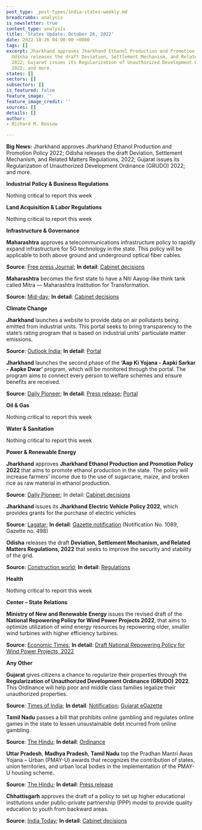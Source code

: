 ```yaml
---
post_type: _post-types/india-states-weekly.md
breadcrumbs: analysis
is_newsletter: true
content_type: analysis
title: 'States Update: October 26, 2022'
date: 2022-10-26 04:00:00 +0000
tags: []
excerpt: Jharkhand approves Jharkhand Ethanol Production and Promotion Policy 2022;
  Odisha releases the draft Deviation, Settlement Mechanism, and Related Matters Regulations,
  2022; Gujarat issues its Regularization of Unauthorized Development Ordinance (GRUDO)
  2022; and more.
states: []
sectors: []
subsectors: []
is_featured: false
feature_image: ''
feature_image_credit: ''
sources: []
details: []
author:
- Richard M. Rossow

---
```

**Big News:** Jharkhand approves Jharkhand Ethanol Production and Promotion Policy 2022; Odisha releases the draft Deviation, Settlement Mechanism, and Related Matters Regulations, 2022; Gujarat issues its Regularization of Unauthorized Development Ordinance (GRUDO) 2022; and more.

**Industrial Policy & Business Regulations**

Nothing critical to report this week

**Land Acquisition & Labor Regulations**

Nothing critical to report this week

**Infrastructure & Governance**

**Maharashtra** approves a telecommunications infrastructure policy to rapidly expand infrastructure for 5G technology in the state. This policy will be applicable to both above ground and underground optical fiber cables.

**Source**: [Free press Journal](https://www.freepressjournal.in/mumbai/mumbai-maha-cabinet-approves-policy-to-rapidly-scale-up-infrastructure-for-5g-tech); **In detail**: [Cabinet decisions](https://acrobat.adobe.com/id/urn:aaid:sc:VA6C2:5a2a3499-ea3b-453f-94ea-a64765e00a4e)

**Maharashtra** becomes the first state to have a Niti Aayog-like think tank called Mitra — Maharashtra Institution for Transformation.

**Source**: [Mid-day](https://www.mid-day.com/mumbai/mumbai-news/article/maharashtra-cabinet-gives-nod-to-niti-aayog-like-think-tank-called-mitra-23251514); **In detail**: [Cabinet decisions](https://acrobat.adobe.com/id/urn:aaid:sc:VA6C2:5a2a3499-ea3b-453f-94ea-a64765e00a4e)

**Climate Change**

**Jharkhand** launches a website to provide data on air pollutants being emitted from industrial units. This portal seeks to bring transparency to the state’s rating program that is based on industrial units’ particulate matter emissions.

**Source**: [Outlook India](https://www.outlookindia.com/national/jharkhand-website-launched-to-provide-data-on-industrial-pollution-news-231471?prev); **In detail**: [Portal](http://jsac.jharkhand.gov.in/pollution/)

**Jharkhand** launches the second phase of the **‘Aap Ki Yojana - Aapki Sarkar - Aapke Dwar’** program, which will be monitored through the portal. The program aims to connect every person to welfare schemes and ensure benefits are received.

**Source**: [Daily Pioneer](https://www.dailypioneer.com/2022/state-editions/cm-launches----apki-yojna-apki-sarkar-apke-dwar----programme-from-giridih.html); **In detail**: [Press release](https://cm.jharkhand.gov.in/sites/default/files/Press_Release_1-14-10-2022%28Hindi%29.pdf); [Portal](https://sarkaraapkedwar.jharkhand.gov.in/)

**Oil & Gas**

Nothing critical to report this week

**Water & Sanitation**

Nothing critical to report this week

**Power & Renewable Energy**

**Jharkhand** approves **Jharkhand Ethanol Production and Promotion Policy 2022** that aims to promote ethanol production in the state. The policy will increase farmers’ income due to the use of sugarcane, maize, and broken rice as raw material in ethanol production.

**Source**: [Daily Pioneer](https://www.dailypioneer.com/2022/state-editions/ethanol-production-policy-gets-cabinet-nod.html); In detail: [Cabinet decisions](http://prdjharkhand.in/iprd/view_press_release_photo.php?prid=31829)

**Jharkhand** issues its **Jharkhand Electric Vehicle Policy 2022**, which provides grants for the purchase of electric vehicles

**Source**: [Lagatar](https://lagatar24.com/jharkhand-announces-rs-10000-grant-for-e-scooty-rs-1-50-lakh-for-e-cars/127299/); **In detail**: [Gazette notification](https://jharkhandgazette.nic.in/Notification.aspx) (Notification No. 1089, Gazette no. 498)

**Odisha** releases the draft **Deviation, Settlement Mechanism, and Related Matters Regulations, 2022** that seeks to improve the security and stability of the grid.

**Source**: [Construction world](https://www.constructionworld.in/energy-infrastructure/power-and-renewable-energy/odisha-suggests-amending-the-regulations-governing-deviation-settlement/37057); **In detail**: [Regulations](https://www.orierc.org/(S(nrivi2obvv1btnirvxkwauez))/UploadData/LatestUpdates/248b8a81-b51d-45a9-841a-303aa2f01d6a.pdf)

**Health**

Nothing critical to report this week

**Center – State Relations**

**Ministry of New and Renewable Energy** issues the revised draft of the **National Repowering Policy for Wind Power Projects 2022**, that aims to optimize utilization of wind energy resources by repowering older, smaller wind turbines with higher efficiency turbines.

**Source**: [Economic Times](https://energy.economictimes.indiatimes.com/news/renewable/mnre-issues-draft-national-repowering-policy-for-wind-power-projects-2022/94991874); **In detail**: [Draft National Repowering Policy for Wind Power Projects, 2022](https://mnre.gov.in/img/documents/uploads/file_f-1666005996212.pdf)

**Any Other**

**Gujarat** gives citizens a chance to regularize their properties through the **Regularization of Unauthorized Development Ordinance (GRUDO) 2022**. This Ordinance will help poor and middle class families legalize their unauthorized properties.

**Source**: [Times of India](https://timesofindia.indiatimes.com/city/ahmedabad/government-enacts-law-to-regularize-illegal-constructions-in-gujarat/articleshow/94952808.cms); **In detail**: [Notification](https://acrobat.adobe.com/id/urn:aaid:sc:VA6C2:9befc933-1739-4d38-837c-148ad7dc4f9f); [Gujarat eGazette](https://acrobat.adobe.com/id/urn:aaid:sc:VA6C2:64759c3c-4383-4ce2-bad1-1fc6b5967848)

**Tamil Nadu** passes a bill that prohibits online gambling and regulates online games in the state to lessen unsustainable debt incurred from online gambling.

**Source**: [The Hindu](https://www.thehindu.com/news/national/tamil-nadu/tamil-nadu-assembly-passes-law-banning-online-gambling-regulate-online-games/article66032368.ece); **In detail**: [Ordinance](http://www.stationeryprinting.tn.gov.in/extraordinary/2022/472_Ex_IV_2.pdf)

**Uttar Pradesh**, **Madhya Pradesh**, **Tamil Nadu** top the Pradhan Mantri Awas Yojana – Urban (PMAY-U) awards that recognizes the contribution of states, union territories, and urban local bodies in the implementation of the PMAY-U housing scheme.

**Source**: [The Hindu](https://www.thehindu.com/news/national/pmay-u-scheme-perfect-example-of-cooperative-and-competitive-federalism-puri/article66036130.ece); **In detail**: [Press release](https://www.pib.gov.in/PressReleasePage.aspx?PRID=1870277)

**Chhattisgarh** approves the draft of a policy to set up higher educational institutions under public-private partnership (PPP) model to provide quality education to youth from backward areas.

**Source**: [India Today](https://www.indiatoday.in/education-today/news/story/chhattisgarh-govt-approves-draft-policy-for-higher-educational-institutions-in-ppp-mode-2286785-2022-10-18); **In detail**: [Cabinet decisions](https://acrobat.adobe.com/id/urn:aaid:sc:VA6C2:2d41e75c-8d0b-461b-8ef3-56744cc1aadd)
